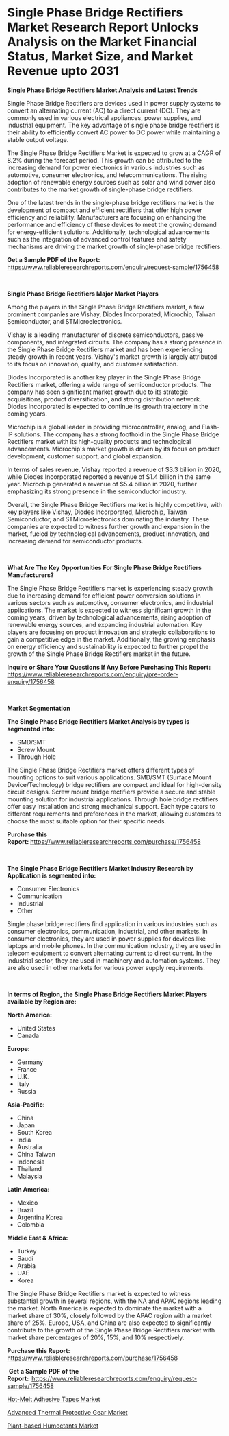 <p><h1>Single Phase Bridge Rectifiers Market Research Report Unlocks Analysis on the Market Financial Status, Market Size, and Market Revenue upto 2031</h1></p><p><strong>Single Phase Bridge Rectifiers Market Analysis and Latest Trends</strong></p>
<p><p>Single Phase Bridge Rectifiers are devices used in power supply systems to convert an alternating current (AC) to a direct current (DC). They are commonly used in various electrical appliances, power supplies, and industrial equipment. The key advantage of single phase bridge rectifiers is their ability to efficiently convert AC power to DC power while maintaining a stable output voltage.</p><p>The Single Phase Bridge Rectifiers Market is expected to grow at a CAGR of 8.2% during the forecast period. This growth can be attributed to the increasing demand for power electronics in various industries such as automotive, consumer electronics, and telecommunications. The rising adoption of renewable energy sources such as solar and wind power also contributes to the market growth of single-phase bridge rectifiers.</p><p>One of the latest trends in the single-phase bridge rectifiers market is the development of compact and efficient rectifiers that offer high power efficiency and reliability. Manufacturers are focusing on enhancing the performance and efficiency of these devices to meet the growing demand for energy-efficient solutions. Additionally, technological advancements such as the integration of advanced control features and safety mechanisms are driving the market growth of single-phase bridge rectifiers.</p></p>
<p><strong>Get a Sample PDF of the Report:&nbsp;</strong> <a href="https://www.reliableresearchreports.com/enquiry/request-sample/1756458">https://www.reliableresearchreports.com/enquiry/request-sample/1756458</a></p>
<p>&nbsp;</p>
<p><strong>Single Phase Bridge Rectifiers Major Market Players</strong></p>
<p><p>Among the players in the Single Phase Bridge Rectifiers market, a few prominent companies are Vishay, Diodes Incorporated, Microchip, Taiwan Semiconductor, and STMicroelectronics.</p><p>Vishay is a leading manufacturer of discrete semiconductors, passive components, and integrated circuits. The company has a strong presence in the Single Phase Bridge Rectifiers market and has been experiencing steady growth in recent years. Vishay's market growth is largely attributed to its focus on innovation, quality, and customer satisfaction.</p><p>Diodes Incorporated is another key player in the Single Phase Bridge Rectifiers market, offering a wide range of semiconductor products. The company has seen significant market growth due to its strategic acquisitions, product diversification, and strong distribution network. Diodes Incorporated is expected to continue its growth trajectory in the coming years.</p><p>Microchip is a global leader in providing microcontroller, analog, and Flash-IP solutions. The company has a strong foothold in the Single Phase Bridge Rectifiers market with its high-quality products and technological advancements. Microchip's market growth is driven by its focus on product development, customer support, and global expansion.</p><p>In terms of sales revenue, Vishay reported a revenue of $3.3 billion in 2020, while Diodes Incorporated reported a revenue of $1.4 billion in the same year. Microchip generated a revenue of $5.4 billion in 2020, further emphasizing its strong presence in the semiconductor industry.</p><p>Overall, the Single Phase Bridge Rectifiers market is highly competitive, with key players like Vishay, Diodes Incorporated, Microchip, Taiwan Semiconductor, and STMicroelectronics dominating the industry. These companies are expected to witness further growth and expansion in the market, fueled by technological advancements, product innovation, and increasing demand for semiconductor products.</p></p>
<p>&nbsp;</p>
<p><strong>What Are The Key Opportunities For Single Phase Bridge Rectifiers Manufacturers?</strong></p>
<p><p>The Single Phase Bridge Rectifiers market is experiencing steady growth due to increasing demand for efficient power conversion solutions in various sectors such as automotive, consumer electronics, and industrial applications. The market is expected to witness significant growth in the coming years, driven by technological advancements, rising adoption of renewable energy sources, and expanding industrial automation. Key players are focusing on product innovation and strategic collaborations to gain a competitive edge in the market. Additionally, the growing emphasis on energy efficiency and sustainability is expected to further propel the growth of the Single Phase Bridge Rectifiers market in the future.</p></p>
<p><strong>Inquire or Share Your Questions If Any Before Purchasing This Report:</strong> <a href="https://www.reliableresearchreports.com/enquiry/pre-order-enquiry/1756458">https://www.reliableresearchreports.com/enquiry/pre-order-enquiry/1756458</a></p>
<p>&nbsp;</p>
<p><strong>Market Segmentation</strong></p>
<p><strong>The Single Phase Bridge Rectifiers Market Analysis by types is segmented into:</strong></p>
<p><ul><li>SMD/SMT</li><li>Screw Mount</li><li>Through Hole</li></ul></p>
<p><p>The Single Phase Bridge Rectifiers market offers different types of mounting options to suit various applications. SMD/SMT (Surface Mount Device/Technology) bridge rectifiers are compact and ideal for high-density circuit designs. Screw mount bridge rectifiers provide a secure and stable mounting solution for industrial applications. Through hole bridge rectifiers offer easy installation and strong mechanical support. Each type caters to different requirements and preferences in the market, allowing customers to choose the most suitable option for their specific needs.</p></p>
<p><strong>Purchase this Report:&nbsp;</strong><a href="https://www.reliableresearchreports.com/purchase/1756458">https://www.reliableresearchreports.com/purchase/1756458</a></p>
<p>&nbsp;</p>
<p><strong>The Single Phase Bridge Rectifiers Market Industry Research by Application is segmented into:</strong></p>
<p><ul><li>Consumer Electronics</li><li>Communication</li><li>Industrial</li><li>Other</li></ul></p>
<p><p>Single phase bridge rectifiers find application in various industries such as consumer electronics, communication, industrial, and other markets. In consumer electronics, they are used in power supplies for devices like laptops and mobile phones. In the communication industry, they are used in telecom equipment to convert alternating current to direct current. In the industrial sector, they are used in machinery and automation systems. They are also used in other markets for various power supply requirements.</p></p>
<p>&nbsp;</p>
<p><strong>In terms of Region, the Single Phase Bridge Rectifiers Market Players available by Region are:</strong></p>
<p>
    <p> <strong> North America: </strong>
        <ul>
            <li>United States</li>
            <li>Canada</li>
        </ul>
        </p> 
    <p> <strong> Europe: </strong>
        <ul>
            <li>Germany</li>
            <li>France</li>
            <li>U.K.</li>
            <li>Italy</li>
            <li>Russia</li>
        </ul>
        </p> 
    <p> <strong> Asia-Pacific: </strong>
        <ul>
            <li>China</li>
            <li>Japan</li>
            <li>South Korea</li>
            <li>India</li>
            <li>Australia</li>
            <li>China Taiwan</li>
            <li>Indonesia</li>
            <li>Thailand</li>
            <li>Malaysia</li>
        </ul>
        </p> 
    <p> <strong> Latin America: </strong>
        <ul>
            <li>Mexico</li>
            <li>Brazil</li>
            <li>Argentina Korea</li>
            <li>Colombia</li>
        </ul>
        </p> 
    <p> <strong> Middle East & Africa: </strong>
        <ul>
            <li>Turkey</li>
            <li>Saudi</li>
            <li>Arabia</li>
            <li>UAE</li>
            <li>Korea</li>
        </ul>
    </p>
    </p>
<p><p>The Single Phase Bridge Rectifiers market is expected to witness substantial growth in several regions, with the NA and APAC regions leading the market. North America is expected to dominate the market with a market share of 30%, closely followed by the APAC region with a market share of 25%. Europe, USA, and China are also expected to significantly contribute to the growth of the Single Phase Bridge Rectifiers market with market share percentages of 20%, 15%, and 10% respectively.</p></p>
<p><strong>Purchase this Report: </strong><a href="https://www.reliableresearchreports.com/purchase/1756458">https://www.reliableresearchreports.com/purchase/1756458</a></p>
<p>&nbsp;<strong>Get a Sample PDF of the Report:&nbsp;&nbsp;</strong><a href="https://www.reliableresearchreports.com/enquiry/request-sample/1756458">https://www.reliableresearchreports.com/enquiry/request-sample/1756458</a></p>
<p><strong></strong></p>
<p><p><a href="https://github.com/irfadac/Market-Research-Report-List-2/blob/main/hot-melt-adhesive-tapes-market.md">Hot-Melt Adhesive Tapes Market</a></p><p><a href="https://github.com/okotobwrhuteie/Market-Research-Report-List-1/blob/main/advanced-thermal-protective-gear-market.md">Advanced Thermal Protective Gear Market</a></p><p><a href="https://github.com/myacatherineblakecaczo9vcsw/Market-Research-Report-List-2/blob/main/plant-based-humectants-market.md">Plant-based Humectants Market</a></p></p>